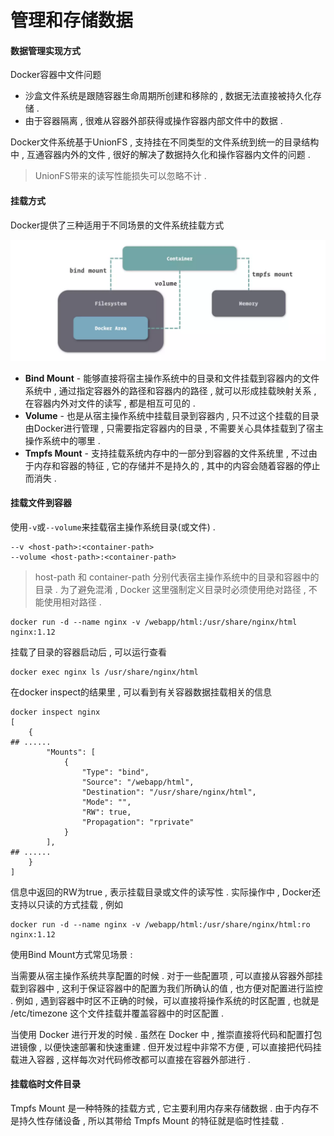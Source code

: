 # 管理和存储数据

#### 数据管理实现方式

Docker容器中文件问题

* 沙盒文件系统是跟随容器生命周期所创建和移除的 , 数据无法直接被持久化存储 . 
* 由于容器隔离 , 很难从容器外部获得或操作容器内部文件中的数据 . 

Docker文件系统基于UnionFS , 支持挂在不同类型的文件系统到统一的目录结构中 , 互通容器内外的文件 , 很好的解决了数据持久化和操作容器内文件的问题 .

> UnionFS带来的读写性能损失可以忽略不计 .

#### 挂载方式

Docker提供了三种适用于不同场景的文件系统挂载方式

![](/assets/wenjianxitongguazai.png)

* **Bind Mount** - 能够直接将宿主操作系统中的目录和文件挂载到容器内的文件系统中 , 通过指定容器外的路径和容器内的路径 , 就可以形成挂载映射关系 , 在容器内外对文件的读写 , 都是相互可见的 . 
* **Volume** - 也是从宿主操作系统中挂载目录到容器内 , 只不过这个挂载的目录由Docker进行管理 , 只需要指定容器内的目录 , 不需要关心具体挂载到了宿主操作系统中的哪里 .
* **Tmpfs Mount** - 支持挂载系统内存中的一部分到容器的文件系统里 , 不过由于内存和容器的特征 , 它的存储并不是持久的 , 其中的内容会随着容器的停止而消失 . 

#### 挂载文件到容器

使用`-v`或`--volume`来挂载宿主操作系统目录\(或文件\) .

```
--v <host-path>:<container-path>
--volume <host-path>:<container-path>
```

> host-path 和 container-path 分别代表宿主操作系统中的目录和容器中的目录 . 为了避免混淆 , Docker 这里强制定义目录时必须使用绝对路径 , 不能使用相对路径 .

```
docker run -d --name nginx -v /webapp/html:/usr/share/nginx/html nginx:1.12
```

挂载了目录的容器启动后 , 可以运行查看

```
docker exec nginx ls /usr/share/nginx/html
```

在docker inspect的结果里 , 可以看到有关容器数据挂载相关的信息

```
docker inspect nginx
[
    {
## ......
        "Mounts": [
            {
                "Type": "bind",
                "Source": "/webapp/html",
                "Destination": "/usr/share/nginx/html",
                "Mode": "",
                "RW": true,
                "Propagation": "rprivate"
            }
        ],
## ......
    }
]
```

信息中返回的RW为true , 表示挂载目录或文件的读写性 . 实际操作中 , Docker还支持以只读的方式挂载 , 例如

```
docker run -d --name nginx -v /webapp/html:/usr/share/nginx/html:ro nginx:1.12
```

使用Bind Mount方式常见场景 :

当需要从宿主操作系统共享配置的时候 . 对于一些配置项 , 可以直接从容器外部挂载到容器中 , 这利于保证容器中的配置为我们所确认的值 , 也方便对配置进行监控 . 例如 , 遇到容器中时区不正确的时候，可以直接将操作系统的时区配置 , 也就是 /etc/timezone 这个文件挂载并覆盖容器中的时区配置 .

当使用 Docker 进行开发的时候 . 虽然在 Docker 中 , 推崇直接将代码和配置打包进镜像 , 以便快速部署和快速重建 . 但开发过程中非常不方便 , 可以直接把代码挂载进入容器 , 这样每次对代码修改都可以直接在容器外部进行 .

#### 挂载临时文件目录

Tmpfs Mount 是一种特殊的挂载方式 , 它主要利用内存来存储数据 . 由于内存不是持久性存储设备 , 所以其带给 Tmpfs Mount 的特征就是临时性挂载 . 

